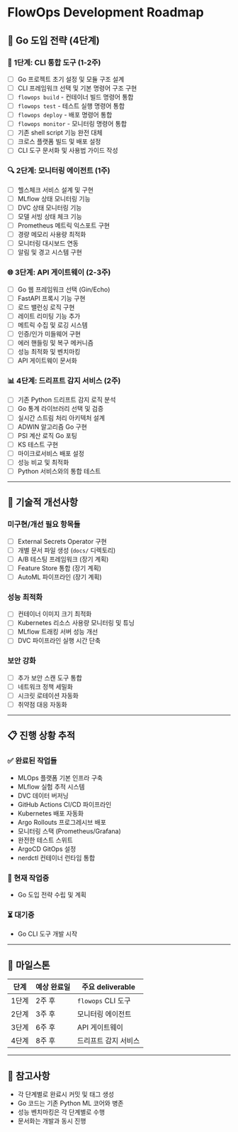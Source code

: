 # FlowOps Development Roadmap

## 🚀 Go 도입 전략 (4단계)

### 📝 **1단계: CLI 통합 도구** (1-2주)
- [ ] Go 프로젝트 초기 설정 및 모듈 구조 설계
- [ ] CLI 프레임워크 선택 및 기본 명령어 구조 구현
- [ ] `flowops build` - 컨테이너 빌드 명령어 통합
- [ ] `flowops test` - 테스트 실행 명령어 통합  
- [ ] `flowops deploy` - 배포 명령어 통합
- [ ] `flowops monitor` - 모니터링 명령어 통합
- [ ] 기존 shell script 기능 완전 대체
- [ ] 크로스 플랫폼 빌드 및 배포 설정
- [ ] CLI 도구 문서화 및 사용법 가이드 작성

### 🔍 **2단계: 모니터링 에이전트** (1주) 
- [ ] 헬스체크 서비스 설계 및 구현
- [ ] MLflow 상태 모니터링 기능
- [ ] DVC 상태 모니터링 기능
- [ ] 모델 서빙 상태 체크 기능
- [ ] Prometheus 메트릭 익스포트 구현
- [ ] 경량 메모리 사용량 최적화
- [ ] 모니터링 대시보드 연동
- [ ] 알림 및 경고 시스템 구현

### 🌐 **3단계: API 게이트웨이** (2-3주)
- [ ] Go 웹 프레임워크 선택 (Gin/Echo)
- [ ] FastAPI 프록시 기능 구현
- [ ] 로드 밸런싱 로직 구현
- [ ] 레이트 리미팅 기능 추가
- [ ] 메트릭 수집 및 로깅 시스템
- [ ] 인증/인가 미들웨어 구현
- [ ] 에러 핸들링 및 복구 메커니즘
- [ ] 성능 최적화 및 벤치마킹
- [ ] API 게이트웨이 문서화

### 📊 **4단계: 드리프트 감지 서비스** (2주)
- [ ] 기존 Python 드리프트 감지 로직 분석
- [ ] Go 통계 라이브러리 선택 및 검증
- [ ] 실시간 스트림 처리 아키텍처 설계
- [ ] ADWIN 알고리즘 Go 구현
- [ ] PSI 계산 로직 Go 포팅
- [ ] KS 테스트 구현
- [ ] 마이크로서비스 배포 설정
- [ ] 성능 비교 및 최적화
- [ ] Python 서비스와의 통합 테스트

---

## 🔧 **기술적 개선사항**

### 미구현/개선 필요 항목들
- [ ] External Secrets Operator 구현
- [ ] 개별 문서 파일 생성 (`docs/` 디렉토리)
- [ ] A/B 테스팅 프레임워크 (장기 계획)
- [ ] Feature Store 통합 (장기 계획)
- [ ] AutoML 파이프라인 (장기 계획)

### 성능 최적화 
- [ ] 컨테이너 이미지 크기 최적화
- [ ] Kubernetes 리소스 사용량 모니터링 및 튜닝
- [ ] MLflow 트래킹 서버 성능 개선
- [ ] DVC 파이프라인 실행 시간 단축

### 보안 강화
- [ ] 추가 보안 스캔 도구 통합
- [ ] 네트워크 정책 세밀화
- [ ] 시크릿 로테이션 자동화
- [ ] 취약점 대응 자동화

---

## 📋 **진행 상황 추적**

### ✅ 완료된 작업들
- MLOps 플랫폼 기본 인프라 구축
- MLflow 실험 추적 시스템
- DVC 데이터 버저닝
- GitHub Actions CI/CD 파이프라인
- Kubernetes 배포 자동화
- Argo Rollouts 프로그레시브 배포
- 모니터링 스택 (Prometheus/Grafana)
- 완전한 테스트 스위트
- ArgoCD GitOps 설정
- nerdctl 컨테이너 런타임 통합

### 🔄 현재 작업중
- Go 도입 전략 수립 및 계획

### ⏳ 대기중
- Go CLI 도구 개발 시작

---

## 📅 **마일스톤**

| 단계 | 예상 완료일 | 주요 deliverable |
|------|-------------|------------------|
| 1단계 | 2주 후 | `flowops` CLI 도구 |
| 2단계 | 3주 후 | 모니터링 에이전트 |
| 3단계 | 6주 후 | API 게이트웨이 |
| 4단계 | 8주 후 | 드리프트 감지 서비스 |

---

## 📝 **참고사항**

- 각 단계별로 완료시 커밋 및 태그 생성
- Go 코드는 기존 Python ML 코어와 병존
- 성능 벤치마킹은 각 단계별로 수행
- 문서화는 개발과 동시 진행